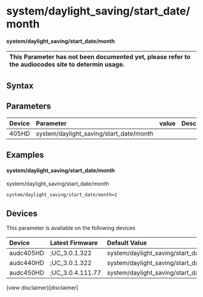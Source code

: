 ﻿---
description: system/daylight_saving/start_date/month
search: false
---

# system/daylight_saving/start_date/month

#### system/daylight_saving/start_date/month


| This Parameter has not been documented yet, please refer to the audiocodes site to determin usage.  | 
| :--- |

## Syntax

## Parameters
|Device|Parameter|value|Description|
|:---|:---|:---|:---|
| 405HD | system/daylight_saving/start_date/month |  |  |

## Examples
#### system/daylight_saving/start_date/month

system/daylight_saving/start_date/month

```
system/daylight_saving/start_date/month=1
```

## Devices
This parameter is available on the following devices

| Device | Latest Firmware | Default Value |
|:---|:---|:---|
| audc405HD | ;UC_3.0.1.322 | system/daylight_saving/start_date/month=1 
| audc440HD | ;UC_3.0.1.322 | system/daylight_saving/start_date/month=1 
| audc450HD | ;UC_3.0.4.111.77 | system/daylight_saving/start_date/month=1 

(view disclaimer)[disclaimer]
